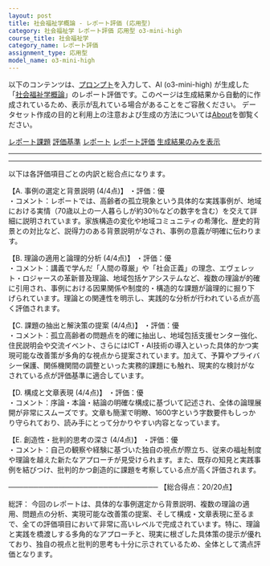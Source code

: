 ```yaml
---
layout: post
title: 社会福祉学概論 - レポート評価 (応用型)
category: 社会福祉学 レポート評価 応用型 o3-mini-high
course_title: 社会福祉学
category_name: レポート評価
assignment_type: 応用型
model_name: o3-mini-high
---
```


以下のコンテンツは、[プロンプト](https://github.com/takedatoshiyuki/synthetic_assignments/tree/main/generated/社会福祉学/o3-mini-high/prompt_レポート評価-応用型.md)を入力して、AI (o3-mini-high) が生成した「[社会福祉学概論](/contents/社会福祉学/)」のレポート評価です。このページは生成結果から自動的に作成されているため、表示が乱れている場合があることをご容赦ください。
データセット作成の目的と利用上の注意および生成の方法については[About](/About)を御覧ください。

[レポート課題](../レポート課題-応用型)
[評価基準](../評価基準-応用型)
[レポート](../レポート-応用型)
[レポート評価](../レポート評価-応用型)
[生成結果のみを表示](https://github.com/takedatoshiyuki/synthetic_assignments/tree/main/generated/社会福祉学/o3-mini-high/レポート評価-応用型.md)
  

***
***
  
以下は各評価項目ごとの内訳と総合点になります。

【A. 事例の選定と背景説明 (4/4点)】
・評価：優  
・コメント：レポートでは、高齢者の孤立現象という具体的な実践事例が、地域における実情（70歳以上の一人暮らしが約30％などの数字を含む）を交えて詳細に説明されています。家族構造の変化や地域コミュニティの希薄化、歴史的背景との対比など、説得力のある背景説明がなされ、事例の意義が明確に伝わります。

【B. 理論の適用と論理的分析 (4/4点)】
・評価：優  
・コメント：講義で学んだ「人間の尊厳」や「社会正義」の理念、エヴェレット・ロジャースの革新普及理論、地域包括ケアシステムなど、複数の理論が的確に引用され、事例における因果関係や制度的・構造的な課題が論理的に掘り下げられています。理論との関連性を明示し、実践的な分析が行われている点が高く評価されます。

【C. 課題の抽出と解決策の提案 (4/4点)】
・評価：優  
・コメント：孤立高齢者の問題点を的確に抽出し、地域包括支援センター強化、住民説明会や交流イベント、さらにはICT・AI技術の導入といった具体的かつ実現可能な改善策が多角的な視点から提案されています。加えて、予算やプライバシー保護、関係機関間の調整といった実務的課題にも触れ、現実的な検討がなされている点が評価基準に適合しています。

【D. 構成と文章表現 (4/4点)】
・評価：優  
・コメント：序論・本論・結論の明確な構成に基づいて記述され、全体の論理展開が非常にスムーズです。文章も簡潔で明瞭、1600字という字数要件もしっかり守られており、読み手にとって分かりやすい内容となっています。

【E. 創造性・批判的思考の深さ (4/4点)】
・評価：優  
・コメント：自己の観察や経験に基づいた独自の視点が際立ち、従来の福祉制度や理論を越えた新たなアプローチが見受けられます。また、既存の知見と実践事例を結びつけ、批判的かつ創造的に課題を考察している点が高く評価されます。

──────────────────────────────
【総合得点：20/20点】

総評：
今回のレポートは、具体的な事例選定から背景説明、複数の理論の適用、問題点の分析、実現可能な改善策の提案、そして構成・文章表現に至るまで、全ての評価項目において非常に高いレベルで完成されています。特に、理論と実践を橋渡しする多角的なアプローチと、現実に根ざした具体策の提示が優れており、独自の視点と批判的思考も十分に示されているため、全体として満点評価となります。
